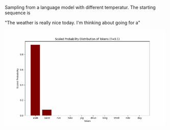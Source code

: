 Sampling from a language model with different temperatur.
The starting sequence is 


"The weather is really nice today. I'm thinking about going for a"

![animated_plot](animated_plot.gif)

